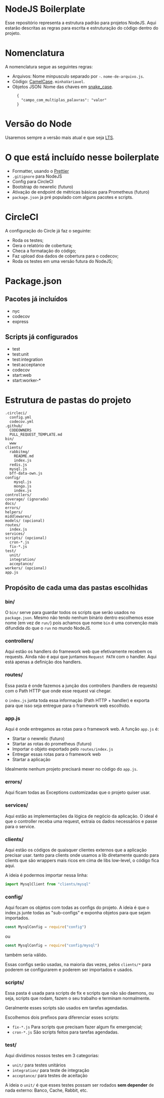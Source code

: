 # NodeJS Boilerplate

Esse repositório representa a estrutura padrão para projetos NodeJS. Aqui estarão descritas as regras para escrita e estruturação do código dentro do projeto.


# Nomenclatura

A nomenclatura segue as seguintes regras:

 - Arquivos: Nome minpusculo separado por `-`. `nome-de-arquivo.js`.
 - Código: [CamelCase](https://pt.wikipedia.org/wiki/CamelCase). `minhaVariavel`.
 - Objetos JSON: Nome das chaves em [snake_case](https://en.wikipedia.org/wiki/Snake_case).
    ```
      {
        "campo_com_multiplas_palavras": "valor"
      }
    ```

# Versão do Node

Usaremos sempre a versão mais atual e que seja [LTS](https://nodejs.org/en/about/releases/).


# O que está incluído nesse boilerplate

 - Formatter, usando o [Prettier](https://prettier.io/)
 - `.gitignore` para NodeJS
 - Config para CircleCI
 - Bootstrap do newrelic (futuro)
 - Ativação de endpoint de métricas básicas para Prometheus (futuro)
 - `package.json` ja pré populado com alguns pacotes e scripts.

# CircleCI

A configuração do Circle já faz o seguinte:

 - Roda os testes;
 - Gera o relatório de cobertura;
 - Checa a formatação do código;
 - Faz upload doa dados de cobertura para o codecov;
 - Roda os testes em uma versão futura do NodeJS;

# Package.json

## Pacotes já incluídos

 - nyc
 - codecov
 - express

## Scripts já configurados

 - test
 - test:unit
 - test:integration
 - test:acceptance
 - codecov
 - start:web
 - start:worker-*


# Estrutura de pastas do projeto

```
.circleci/
  config.yml
  codecov.yml
.github/
  CODEOWNERS
  PULL_REQUEST_TEMPLATE.md
bin/
  www
clients/
  rabbitmq/
    README.md
    index.js
  redis.js
  mysql.js
  bff-data-own.js
config/
    mysql.js
    mongo.js
    index.js
controllers/
coverage/ (ignorada)
docs/
errors/
helpers/
middlewares/
models/ (opcional)
routes/
  index.js
services/
scripts/ (opcional)
  cron-*.js
  fix-*.js
test/
  unit/
  integration/
  acceptance/
workers/ (opcional)
app.js
```


## Propósito de cada uma das pastas escolhidas

### bin/

O `bin/` serve para guardar todos os scripts que serão usados no `package.json`. Mesmo não tendo nenhum binário dentro escolhemos esse nome (em vez de `run/`) pois achamos que nome `bin` é uma convenção mais difundida do que o `run` no mundo NodeJS.

### controllers/

Aqui estão os handlers do framework web que efetivamente recebem os requests. Ainda não é aqui que juntamos `Request PATH` com o handler. Aqui está apenas a definição dos handlers.

### routes/

Essa pasta é onde fazemos a junção dos controllers (handlers de requests) com o Path HTTP que onde esse request vai chegar.

o `index.js` junta toda essa informação (Path HTTP + handler) e exporta para que isso seja entregue para o framework web escolhido.

### app.js

Aqui é onde entregamos as rotas para o framework web. A função `app.js` é:

 - Startar o newrelic (futuro)
 - Startar as rotas do prometheus (futuro)
 - Importar o objeto exportado pelo `routes/index.js`
 - Entregar essas rotas para o framework web
 - Startar a aplicação

Idealmente nenhum projeto precisará mexer no código do `app.js`.

### errors/

Aqui ficam todas as Exceptions customizadas que o projeto quiser usar.

### services/

Aqui estão as implementações da lógica de negócio da aplicação. O ideal é que o controller receba uma request, extraia os dados necessários e passe para o service.

### clients/

Aqui estão os códigos de quaisquer clientes externos que a aplicação precisar usar. tanto para clients onde usamos a lib diretamente quando para clients que são wrappers mais ricos em cima de libs low-level, o código fica aqui.

A ideia é podermos importar nessa linha:

```js
import MysqlClient from "clients/mysql"
```

### config/

Aqui focam os objetos com todas as configs do projeto. A ideia é que o index.js junte todas as "sub-configs" e exponha objetos para que sejam importados.

```js
const MysqlConfig = require("config")
```

ou

```js
const MysqlConfig = require("config/mysql")
```

também seria válido.

Essas configs serão usadas, na maioria das vezes, pelos `clients/*` para poderem se configurarem e poderem ser importados e usados.

### scripts/

Essa pasta é usada para scripts de fix e scripts que não são daemons, ou seja, scripts que rodam, fazem o seu trabalho e terminam normalmente.

Geralmente esses scripts são usados em tarefas agendadas.

Escolhemos dois prefixos para diferenciar esses scripts:

 - `fix-*.js` Para scripts que precisam fazer algum fix emergencial;
 - `cron-*.js` São scripts feitos para tarefas agendadas.

### test/

Aqui dividimos nossos testes em 3 categorias:

 - `unit/` para testes unitários
 - `integration/` para teste de integração
 - `acceptance/` para testes de aceitação

A ideia o `unit/` é que esses testes possam ser rodados **sem depender** de nada externo: Banco, Cache, Rabbit, etc.
